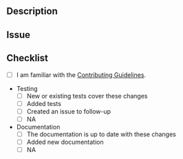 <!--

Thank you for contributing to cuOpt :)

Here are some guidelines to help the review process go smoothly.

Many thanks in advance for your cooperation!

Note: The pull request title will be included in the CHANGELOG.
-->


## Description
<!-- Add brief description here -->

## Issue
<!-- Add closes #ISSUE_NUMBER here, this would close the issue once PR is merged, if there is no issue, please feel free to remove this section -->

## Checklist

- [ ] I am familiar with the [Contributing Guidelines](https://github.com/NVIDIA/cuopt/blob/HEAD/CONTRIBUTING.md).
- Testing 
   - [ ] New or existing tests cover these changes
   - [ ] Added tests
   - [ ] Created an issue to follow-up
   - [ ] NA
- Documentation
   - [ ] The documentation is up to date with these changes
   - [ ] Added new documentation 
   - [ ] NA
